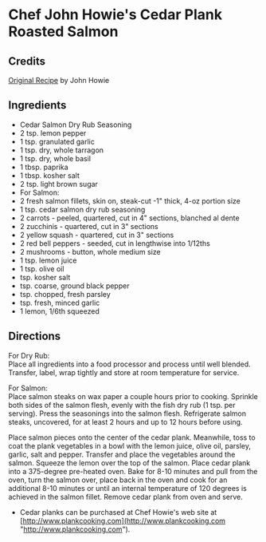 # Chef John Howie's Cedar Plank Roasted Salmon 

## Credits

[Original Recipe](http://www.seattlecooks.com/recipes/2001/cedarplanksalmon.htm "http://www.seattlecooks.com/recipes/2001/cedarplanksalmon.htm") by John Howie

## Ingredients

- Cedar Salmon Dry Rub Seasoning
- 2 tsp. lemon pepper
- 1 tsp. granulated garlic
- 1 tsp. dry, whole tarragon
- 1 tsp. dry, whole basil
- 1 tbsp. paprika
- 1 tbsp. kosher salt
- 2 tsp. light brown sugar
- For Salmon:
- 2 fresh salmon fillets, skin on, steak-cut -1" thick, 4-oz portion size
- 1 tsp. cedar salmon dry rub seasoning
- 2 carrots - peeled, quartered, cut in 4" sections, blanched al dente
- 2 zucchinis - quartered, cut in 3" sections
- 2 yellow squash - quartered, cut in 3" sections
- 2 red bell peppers - seeded, cut in lengthwise into 1/12ths
- 2 mushrooms - button, whole medium size
- 1 tsp. lemon juice
- 1 tsp. olive oil
- tsp. kosher salt
- tsp. coarse, ground black pepper
- tsp. chopped, fresh parsley
- tsp. fresh, minced garlic
- 1 lemon, 1/6th squeezed

## Directions

For Dry Rub:  
Place all ingredients into a food processor and process until well blended. Transfer, label, wrap tightly and store at room temperature for service.  
  
For Salmon:  
Place salmon steaks on wax paper a couple hours prior to cooking. Sprinkle both sides of the salmon flesh, evenly with the fish dry rub (1 tsp. per serving). Press the seasonings into the salmon flesh. Refrigerate salmon steaks, uncovered, for at least 2 hours and up to 12 hours before using.  
  
Place salmon pieces onto the center of the cedar plank. Meanwhile, toss to coat the plank vegetables in a bowl with the lemon juice, olive oil, parsley, garlic, salt and pepper. Transfer and place the vegetables around the salmon. Squeeze the lemon over the top of the salmon. Place cedar plank into a 375-degree pre-heated oven. Bake for 8-10 minutes and pull from the oven, turn the salmon over, place back in the oven and cook for an additional 8-10 minutes or until an internal temperature of 120 degrees is achieved in the salmon fillet. Remove cedar plank from oven and serve.

- Cedar planks can be purchased at Chef Howie's web site at [http://www.plankcooking.com](http://www.plankcooking.com "http://www.plankcooking.com").

